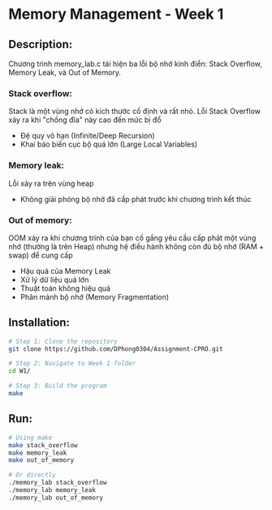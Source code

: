 # Memory Management - Week 1
## Description: 
Chương trình memory_lab.c tái hiện ba lỗi bộ nhớ kinh điển: Stack Overflow, Memory Leak, và Out of Memory.

### Stack overflow:
Stack là một vùng nhớ có kích thước cố định và rất nhỏ. Lỗi Stack Overflow xảy ra khi
"chồng đĩa" này cao đến mức bị đổ
- Đệ quy vô hạn (Infinite/Deep Recursion)
- Khai báo biến cục bộ quá lớn (Large Local Variables)
  
### Memory leak:
Lỗi xảy ra trên vùng heap
- Không giải phóng bộ nhớ đã cấp phát trước khi chương trình kết thúc
  
### Out of memory:
OOM xảy ra khi chương trình của bạn cố gắng yêu cầu cấp phát một vùng nhớ (thường là trên Heap)
nhưng hệ điều hành không còn đủ bộ nhớ (RAM + swap) để cung cấp
- Hậu quả của Memory Leak
- Xử lý dữ liệu quá lớn
- Thuật toán không hiệu quả
- Phân mảnh bộ nhớ (Memory Fragmentation)
  
## Installation:
```bash
# Step 1: Clone the repository
git clone https://github.com/DPhong0304/Assignment-CPRO.git

# Step 2: Navigate to Week 1 folder
cd W1/

# Step 3: Build the program
make

```

## Run:
```bash
# Using make
make stack_overflow
make memory_leak
make out_of_memory

# Or directly
./memory_lab stack_overflow
./memory_lab memory_leak
./memory_lab out_of_memory

```

